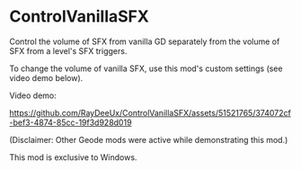 # ControlVanillaSFX

Control the volume of SFX from vanilla GD separately from the volume of SFX from a level's SFX triggers.

To change the volume of vanilla SFX, use this mod's custom settings (see video demo below).

Video demo:

https://github.com/RayDeeUx/ControlVanillaSFX/assets/51521765/374072cf-bef3-4874-85cc-19f3d928d019

(Disclaimer: Other Geode mods were active while demonstrating this mod.)

This mod is exclusive to Windows.
